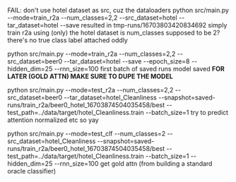 FAIL: don't use hotel dataset as src, 
cuz the dataloaders
python src/main.py --mode=train_r2a  --num_classes=2,2  --src_dataset=hotel --tar_dataset=hotel --save
resulted in tmp-runs/16703803420834692
simply train r2a using (only) the hotel dataset
is num_classes supposed to be 2? there's no true class label attached oddly

python src/main.py --mode=train_r2a  --num_classes=2,2  --src_dataset=beer0 --tar_dataset=hotel --save --epoch_size=8 --hidden_dim=25 --rnn_size=100
first batch of saved runs
model saved
**FOR LATER (GOLD ATTN) MAKE SURE TO DUPE THE MODEL**

python src/main.py --mode=test_r2a  --num_classes=2,2  --src_dataset=beer0 --tar_dataset=hotel_Cleanliness  --snapshot=saved-runs/train_r2a/beer0_hotel_16703874504035458/best --test_path=../data/target/hotel_Cleanliness.train --batch_size=1
try to predict attention
normalized etc so yay


python src/main.py --mode=test_clf  --num_classes=2  --src_dataset=hotel_Cleanliness  --snapshot=saved-runs/train_r2a/beer0_hotel_16703874504035458/best --test_path=../data/target/hotel_Cleanliness.train --batch_size=1 --hidden_dim=25 --rnn_size=100
get gold attn (from building a standard oracle classifier)